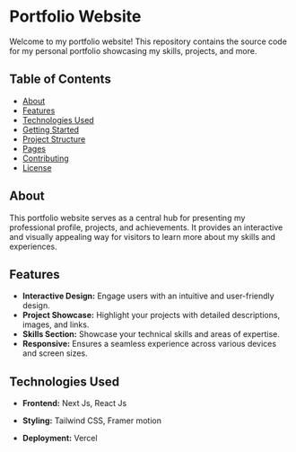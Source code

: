 # Portfolio Website

Welcome to my portfolio website! This repository contains the source code for my personal portfolio showcasing my skills, projects, and more.

## Table of Contents

- [About](#about)
- [Features](#features)
- [Technologies Used](#technologies-used)
- [Getting Started](#getting-started)
- [Project Structure](#project-structure)
- [Pages](#pages)
- [Contributing](#contributing)
- [License](#license)

## About

This portfolio website serves as a central hub for presenting my professional profile, projects, and achievements. It provides an interactive and visually appealing way for visitors to learn more about my skills and experiences.

## Features

- **Interactive Design:** Engage users with an intuitive and user-friendly design.
- **Project Showcase:** Highlight your projects with detailed descriptions, images, and links.
- **Skills Section:** Showcase your technical skills and areas of expertise.
- **Responsive:** Ensures a seamless experience across various devices and screen sizes.

## Technologies Used

- **Frontend:** Next Js, React Js
- **Styling:** Tailwind CSS, Framer motion
- **Deployment:** Vercel


   ```
